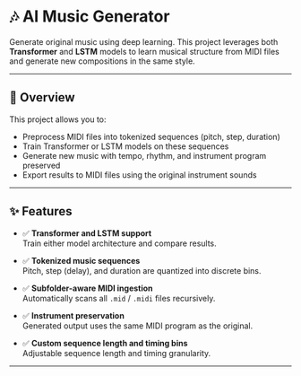 # 🎶 AI Music Generator

Generate original music using deep learning. This project leverages both **Transformer** and **LSTM** models to learn musical structure from MIDI files and generate new compositions in the same style.

---

## 📌 Overview

This project allows you to:
- Preprocess MIDI files into tokenized sequences (pitch, step, duration)
- Train Transformer or LSTM models on these sequences
- Generate new music with tempo, rhythm, and instrument program preserved
- Export results to MIDI files using the original instrument sounds

---

## ✨ Features

- ✅ **Transformer and LSTM support**  
  Train either model architecture and compare results.

- ✅ **Tokenized music sequences**  
  Pitch, step (delay), and duration are quantized into discrete bins.

- ✅ **Subfolder-aware MIDI ingestion**  
  Automatically scans all `.mid` / `.midi` files recursively.

- ✅ **Instrument preservation**  
  Generated output uses the same MIDI program as the original.

- ✅ **Custom sequence length and timing bins**  
  Adjustable sequence length and timing granularity.

---
